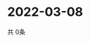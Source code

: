 # 2022-03-08
  共 0条

  <!-- BEGIN -->
  <!-- 最后更新时间Tue Mar 08 2022 20:06:40 GMT+0000 (Coordinated Universal Time) -->
  
  <!-- END -->
  
  